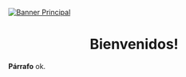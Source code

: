 
[![Banner Principal](https://git.eppr.link/assets/animated-head-banner.gif)](https://eppr-lxps.github.io)

<h1 align='center'>
Bienvenidos!
</h1>

<p>
  <strong>Párrafo</strong> ok.
</p>

